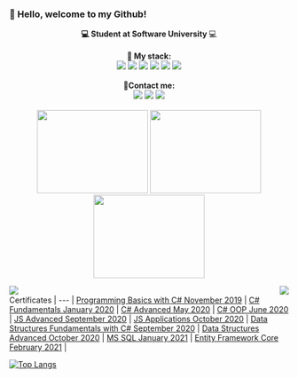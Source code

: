 ### 👋 Hello, welcome to my Github!
<p align="center">
   <strong> 💻 Student at Software University </strong> 💻<br>
   <br>
   <strong>💯 My stack: </strong>
   <br>
   <img src="https://img.shields.io/badge/C%23-239120?style=for-the-badge&logo=c-sharp&logoColor=white">
   <img src="https://img.shields.io/badge/javascript%20-%23323330.svg?&style=for-the-badge&logo=javascript&logoColor=%23F7DF1E">
   <img src="https://img.shields.io/badge/HTML5-E34F26?style=for-the-badge&logo=html5&logoColor=white">
   <img src="https://img.shields.io/badge/CSS3-1572B6?style=for-the-badge&logo=css3&logoColor=white">
   <img src="https://img.shields.io/badge/Microsoft%20SQL%20Sever-CC2927?style=for-the-badge&logo=microsoft%20sql%20server&logoColor=white">
   <img src="https://img.shields.io/badge/.NET-5C2D91?style=for-the-badge&logo=dot-net&logoColor=white">
   <br>
   <br> 
   <strong>📲Contact me:  </strong>
   <br>
   <a href="https://www.facebook.com/ati.vassileva21" target="_blank"><img src="https://img.shields.io/badge/Facebook-1877F2?style=for-the-badge&logo=facebook&logoColor=white"></a>
   <a href="https://www.instagram.com/ati_vassileva/" target="_blank"><img src="https://img.shields.io/badge/Instagram-E4405F?style=for-the-badge&logo=instagram&logoColor=white"></a>
   <a href="https://www.linkedin.com/in/ati-vassileva-36612a1b0/" target="_blank"><img src="https://img.shields.io/badge/LinkedIn-0077B5?style=for-the-badge&logo=linkedin&logoColor=white"></a>
  
   
   <br>
   <br>
   <img width="200" height="150" src="https://media.giphy.com/media/WUTywPPYZpdDChyBaZ/giphy.gif">
   <img width="200" height="150" src="https://media.giphy.com/media/RbDKaczqWovIugyJmW/giphy.gif">
   <img width="200" height="150" src="https://media.giphy.com/media/WUTywPPYZpdDChyBaZ/giphy.gif">
  </p>
  
  <a href="https://github.com/anuraghazra/github-readme-stats">
  <img align="right" src="https://github-readme-stats.vercel.app/api/top-langs/?username=AtiVassileva&layout=compact&theme=dark" />
</a>

<a href="https://github.com/anuraghazra/github-readme-stats">
  <img align="left" src="https://github-readme-stats.vercel.app/api?username=AtiVassileva&theme=dark" />
</a>
<br>
  Certificates | 
--- | 
<a href="https://softuni.bg/certificates/certificates/converttoimage/74078?code=cea82727" target="_blank">Programming Basics with C# November 2019</a> | 
<a href="https://softuni.bg/certificates/certificates/converttoimage/80051?code=0d377f34" target="_blank">C# Fundamentals January 2020</a> |
<a href="https://softuni.bg/certificates/certificates/converttoimage/83264?code=e41a0806" target="_blank">C# Advanced May 2020</a> |
<a href="https://softuni.bg/certificates/certificates/converttoimage/86563?code=f68c6e22" target="_blank">C# OOP June 2020</a> |
<a href="https://softuni.bg/certificates/certificates/converttoimage/90518?code=9c399e7d" target="_blank">JS Advanced September 2020</a> | 
<a href="https://softuni.bg/certificates/certificates/converttoimage/95176?code=b10ab938" target="_blank">JS Applications October 2020</a> | 
<a href="https://softuni.bg/certificates/certificates/converttoimage/88854?code=7f349194" target="_blank">Data Structures Fundamentals with C# September 2020</a> |
<a href="https://softuni.bg/certificates/certificates/converttoimage/92115?code=73e5b74d" target="_blank">Data Structures Advanced October 2020</a> | 
<a href="https://softuni.bg/certificates/certificates/converttoimage/97961?code=00a88706" target="_blank">MS SQL January 2021</a> |
<a href="https://softuni.bg/certificates/certificates/converttoimage/102681?code=0d6d7b5a" target="_blank">Entity Framework Core February 2021</a> |

[![Top Langs](https://github-readme-stats.vercel.app/api/top-langs/?username=AtiVassileva&layout=compact&theme=dark)](https://github.com/anuraghazra/github-readme-stats)
   

